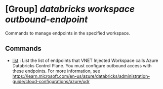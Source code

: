 # [Group] _databricks workspace outbound-endpoint_

Commands to manage endpoints in the specified workspace.

## Commands

- [list](/Commands/databricks/workspace/outbound-endpoint/_list.md)
: List the list of endpoints that VNET Injected Workspace calls Azure Databricks Control Plane. You must configure outbound access with these endpoints. For more information, see https://learn.microsoft.com/en-us/azure/databricks/administration-guide/cloud-configurations/azure/udr
